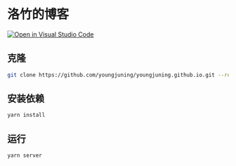# 洛竹的博客

[![Open in Visual Studio Code](https://open.vscode.dev/badges/open-in-vscode.svg)](https://open.vscode.dev/youngjuning/youngjuning.github.io)

## 克隆

```sh
git clone https://github.com/youngjuning/youngjuning.github.io.git --recurse-submodules
```

## 安装依赖

```sh
yarn install
```

## 运行

```sh
yarn server
```